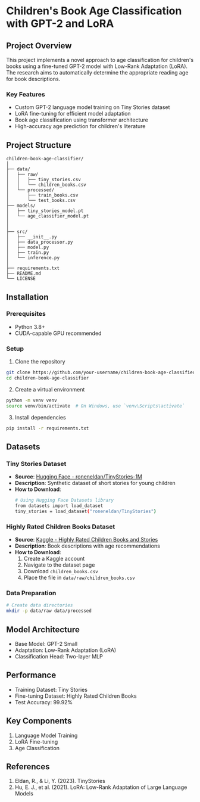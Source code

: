 # Children's Book Age Classification with GPT-2 and LoRA

## Project Overview
This project implements a novel approach to age classification for children's books using a fine-tuned GPT-2 model with Low-Rank Adaptation (LoRA). The research aims to automatically determine the appropriate reading age for book descriptions.

### Key Features
- Custom GPT-2 language model training on Tiny Stories dataset
- LoRA fine-tuning for efficient model adaptation
- Book age classification using transformer architecture
- High-accuracy age prediction for children's literature

## Project Structure
```
children-book-age-classifier/
│
├── data/
│   ├── raw/
│   │   ├── tiny_stories.csv
│   │   └── children_books.csv
│   └── processed/
│       ├── train_books.csv
│       └── test_books.csv
├── models/
│   ├── tiny_stories_model.pt
│   └── age_classifier_model.pt
│
│
├── src/
│   ├── __init__.py
│   ├── data_processor.py
│   ├── model.py
│   ├── train.py
│   └── inference.py
│
├── requirements.txt
├── README.md
└── LICENSE
```

## Installation

### Prerequisites
- Python 3.8+
- CUDA-capable GPU recommended

### Setup
1. Clone the repository
```bash
git clone https://github.com/your-username/children-book-age-classifier.git
cd children-book-age-classifier
```

2. Create a virtual environment
```bash
python -m venv venv
source venv/bin/activate  # On Windows, use `venv\Scripts\activate`
```

3. Install dependencies
```bash
pip install -r requirements.txt
```

## Datasets

### Tiny Stories Dataset
- **Source**: [Hugging Face - roneneldan/TinyStories-1M](https://huggingface.co/roneneldan/TinyStories-1M)
- **Description**: Synthetic dataset of short stories for young children
- **How to Download**:
  ```bash
  # Using Hugging Face Datasets library
  from datasets import load_dataset
  tiny_stories = load_dataset("roneneldan/TinyStories")
  ```

### Highly Rated Children Books Dataset
- **Source**: [Kaggle - Highly Rated Children Books and Stories](https://www.kaggle.com/datasets/thomaskonstantin/highly-rated-children-books-and-stories)
- **Description**: Book descriptions with age recommendations
- **How to Download**:
  1. Create a Kaggle account
  2. Navigate to the dataset page
  3. Download `children_books.csv`
  4. Place the file in `data/raw/children_books.csv`

### Data Preparation
```bash
# Create data directories
mkdir -p data/raw data/processed
```

## Model Architecture
- Base Model: GPT-2 Small
- Adaptation: Low-Rank Adaptation (LoRA)
- Classification Head: Two-layer MLP

## Performance
- Training Dataset: Tiny Stories
- Fine-tuning Dataset: Highly Rated Children Books
- Test Accuracy: 99.92%

## Key Components
1. Language Model Training
2. LoRA Fine-tuning
3. Age Classification

## References
1. Eldan, R., & Li, Y. (2023). TinyStories
2. Hu, E. J., et al. (2021). LoRA: Low-Rank Adaptation of Large Language Models

```
